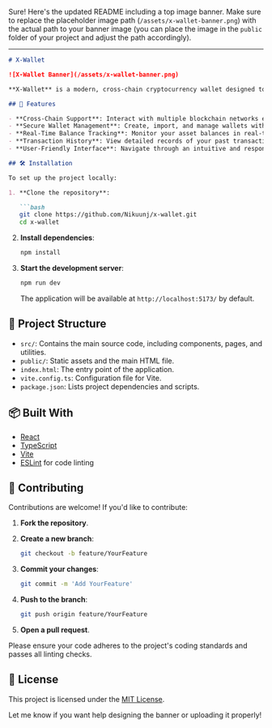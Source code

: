 Sure! Here's the updated README including a top image banner. Make sure to replace the placeholder image path (`/assets/x-wallet-banner.png`) with the actual path to your banner image (you can place the image in the `public` folder of your project and adjust the path accordingly).

---

```markdown
# X-Wallet

![X-Wallet Banner](/assets/x-wallet-banner.png)

**X-Wallet** is a modern, cross-chain cryptocurrency wallet designed to simplify and enhance your Web3 experience. Built with React, TypeScript, and Vite, it offers a seamless interface for managing digital assets across multiple blockchains.

## 🚀 Features

- **Cross-Chain Support**: Interact with multiple blockchain networks effortlessly.
- **Secure Wallet Management**: Create, import, and manage wallets with robust security measures.
- **Real-Time Balance Tracking**: Monitor your asset balances in real-time.
- **Transaction History**: View detailed records of your past transactions.
- **User-Friendly Interface**: Navigate through an intuitive and responsive UI.

## 🛠️ Installation

To set up the project locally:

1. **Clone the repository**:

   ```bash
   git clone https://github.com/Nikuunj/x-wallet.git
   cd x-wallet
   ```

2. **Install dependencies**:

   ```bash
   npm install
   ```

3. **Start the development server**:

   ```bash
   npm run dev
   ```

   The application will be available at `http://localhost:5173/` by default.

## 📁 Project Structure

- `src/`: Contains the main source code, including components, pages, and utilities.
- `public/`: Static assets and the main HTML file.
- `index.html`: The entry point of the application.
- `vite.config.ts`: Configuration file for Vite.
- `package.json`: Lists project dependencies and scripts.

## 📦 Built With

- [React](https://reactjs.org/)
- [TypeScript](https://www.typescriptlang.org/)
- [Vite](https://vitejs.dev/)
- [ESLint](https://eslint.org/) for code linting

## 🤝 Contributing

Contributions are welcome! If you'd like to contribute:

1. **Fork the repository**.
2. **Create a new branch**:

   ```bash
   git checkout -b feature/YourFeature
   ```

3. **Commit your changes**:

   ```bash
   git commit -m 'Add YourFeature'
   ```

4. **Push to the branch**:

   ```bash
   git push origin feature/YourFeature
   ```

5. **Open a pull request**.

Please ensure your code adheres to the project's coding standards and passes all linting checks.

## 📄 License

This project is licensed under the [MIT License](LICENSE).


Let me know if you want help designing the banner or uploading it properly!